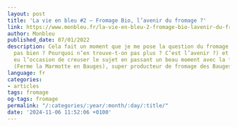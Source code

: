 ```yaml
---
layout: post
title: 'La vie en bleu #2 – Fromage Bio, l’avenir du fromage ?'
link: https://www.monbleu.fr/la-vie-en-bleu-2-fromage-bio-lavenir-du-fromage
author: Monbleu
published_date: 07/01/2022
description: Cela fait un moment que je me pose la question du fromage Bio (bien /
  pas bien ? Pourquoi n’en trouve-t-on pas plus ? C’est l’avenir ?) et j’ai justement
  eu l’occasion de creuser le sujet en passant un beau moment avec la famille Pavy
  (Ferme la Marmotte en Bauges), super producteur de fromage des Bauges, en Bio justement.
language: fr
categories:
- articles
tags: fromage
og-tags: fromage
permalink: "/:categories/:year/:month/:day/:title/"
date: '2024-11-06 11:52:06 +0100'
---
```

